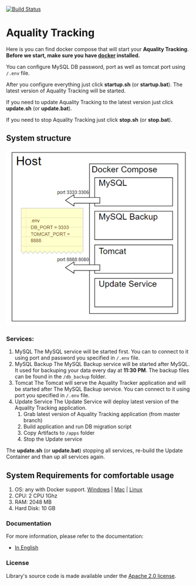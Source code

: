 [![Build Status](https://dev.azure.com/aquality-automation/aquality-automation/_apis/build/status%2Faquality-automation.aquality-tracking?branchName=master)](https://dev.azure.com/aquality-automation/aquality-automation/_build/latest?definitionId=17&branchName=master)

# Aquality Tracking
Here is you can find  docker compose that will start your **Aquality Tracking**.
**Before we start, make sure you have [docker](https://www.docker.com) installed.**

You can configure MySQL DB password, port as well as tomcat port using `/.env` file.

After you configure everything just click **startup.sh** (or **startup.bat**). 
The latest version of Aquality Tracking will be started.

If you need to update Aquality Tracking to the latest version just click **update.sh** (or **update.bat**).

If you need to stop Aquality Tracking just click **stop.sh** (or **stop.bat**).

## System structure
![ProjectStructure](ProjectStructure.png)

### Services:
1. MySQL
    The MySQL service will be started first. You can to connect to it using port and password you specified in `/.env` file.
2. MySQL Backup
    The MySQL Backup service will be started after MySQL. It used for backuping your data every day at **11:30 PM**. The backup files can be found in the `/db_backup` folder.
3. Tomcat
    The Tomcat will serve the Aquality Tracker application and will be started after The MySQL Backup service. You can connect to it using port you specified in `/.env` file.
4. Update Service
    The Update Service will deploy latest version of the Aquality Tracking application.
	1. Grab latest version of Aquality Tracking application (from master branch)
  	2. Build application and run DB migration script
  	3. Copy Artifacts to `/apps` folder
  	4. Stop the Update service

The **update.sh** (or **update.bat**) stopping all services, re-build the Update Container and than up all services again. 

## System Requirements for comfortable usage
1. OS: any with Docker support. [Windows](https://docs.docker.com/docker-for-windows/install/#what-to-know-before-you-install) |  [Mac](https://docs.docker.com/docker-for-mac/install/#what-to-know-before-you-install) | [Linux](https://docs.docker.com/install/)
2. CPU: 2 CPU 1Ghz
3. RAM: 2048 MB
4. Hard Disk: 10 GB

### Documentation
For more information, please refer to the documentation:
- [In English](https://github.com/aquality-automation/aquality-tracking/wiki)

### License
Library's source code is made available under the [Apache 2.0 license](LICENSE).